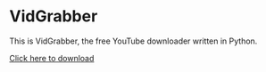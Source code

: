 # VidGrabber
This is VidGrabber, the free YouTube downloader written in Python.

[Click here to download](VidGrabber.exe)

